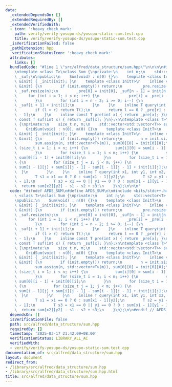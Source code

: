 ```yaml
---
data:
  _extendedDependsOn: []
  _extendedRequiredBy: []
  _extendedVerifiedWith:
  - icon: ':heavy_check_mark:'
    path: verify/verify-yosupo-ds/yosupo-static-sum.test.cpp
    title: verify/verify-yosupo-ds/yosupo-static-sum.test.cpp
  _isVerificationFailed: false
  _pathExtension: hpp
  _verificationStatusIcon: ':heavy_check_mark:'
  attributes:
    links: []
  bundledCode: "#line 1 \"src/alfred/data_structure/sum.hpp\"\n\n\n\n#include <bits/stdc++.h>\n\
    \ntemplate <class T>\nclass Sum {\nprivate:\n    int n;\n    std::vector<T> _pre,\
    \ _suf;\n\npublic:\n    Sum(void) : n(0) {}\n    template <class InitT>\n    Sum(std::vector<InitT>\
    \ &init) { _init(init); }\n    template <class InitT>\n    inline void _init(std::vector<InitT>\
    \ &init) {\n        if (init.empty()) return;\n        _pre.resize(n = init.size()),\
    \ _suf.resize(n);\n        _pre[0] = init[0], _suf[n - 1] = init[n - 1];\n   \
    \     for (int i = 1; i < n; i++) {\n            _pre[i] = _pre[i - 1] + init[i];\n\
    \        }\n        for (int i = n - 2; i >= 0; i--) {\n            _suf[i] =\
    \ _suf[i + 1] + init[i];\n        }\n    }\n    inline T query(int l, int r) {\n\
    \        if (l > r) return T();\n        return l == 0 ? _pre[r] : _pre[r] - _pre[l\
    \ - 1];\n    }\n    inline const T pre(int x) { return _pre[x]; }\n    inline\
    \ const T suf(int x) { return _suf[x]; }\n};\n\ntemplate <class T>\nclass GridSum\
    \ {\nprivate:\n    size_t n, m;\n    std::vector<std::vector<T>> sum;\n\npublic:\n\
    \    GridSum(void) : n(0), m(0) {}\n    template <class InitT>\n    GridSum(std::vector<std::vector<InitT>>\
    \ &init) { _init(init); }\n    template <class InitT>\n    inline void _init(std::vector<std::vector<InitT>>\
    \ &init) {\n        if (init.empty()) return;\n        n = init.size(), m = init[0].size();\n\
    \        sum.assign(n, std::vector<T>(m)), sum[0][0] = init[0][0];\n        for\
    \ (size_t i = 1; i < n; i++) {\n            sum[i][0] = sum[i - 1][0] + init[i][0];\n\
    \        }\n        for (size_t i = 1; i < m; i++) {\n            sum[0][i] =\
    \ sum[0][i - 1] + init[0][i];\n        }\n        for (size_t i = 1; i < n; i++)\
    \ {\n            for (size_t j = 1; j < m; j++) {\n                sum[i][j] =\
    \ sum[i - 1][j] + sum[i][j - 1] - sum[i - 1][j - 1] + init[i][j];\n          \
    \  }\n        }\n    }\n    inline T query(int x1, int y1, int x2, int y2) {\n\
    \        T s1 = x1 == 0 ? 0 : sum[x1 - 1][y2];\n        T s2 = y1 == 0 ? 0 : sum[x2][y1\
    \ - 1];\n        T s3 = x1 == 0 || y1 == 0 ? 0 : sum[x1 - 1][y1 - 1];\n      \
    \  return sum[x2][y2] - s1 - s2 + s3;\n    }\n};\n\n\n"
  code: "#ifndef AFDS_SUM\n#define AFDS_SUM\n\n#include <bits/stdc++.h>\n\ntemplate\
    \ <class T>\nclass Sum {\nprivate:\n    int n;\n    std::vector<T> _pre, _suf;\n\
    \npublic:\n    Sum(void) : n(0) {}\n    template <class InitT>\n    Sum(std::vector<InitT>\
    \ &init) { _init(init); }\n    template <class InitT>\n    inline void _init(std::vector<InitT>\
    \ &init) {\n        if (init.empty()) return;\n        _pre.resize(n = init.size()),\
    \ _suf.resize(n);\n        _pre[0] = init[0], _suf[n - 1] = init[n - 1];\n   \
    \     for (int i = 1; i < n; i++) {\n            _pre[i] = _pre[i - 1] + init[i];\n\
    \        }\n        for (int i = n - 2; i >= 0; i--) {\n            _suf[i] =\
    \ _suf[i + 1] + init[i];\n        }\n    }\n    inline T query(int l, int r) {\n\
    \        if (l > r) return T();\n        return l == 0 ? _pre[r] : _pre[r] - _pre[l\
    \ - 1];\n    }\n    inline const T pre(int x) { return _pre[x]; }\n    inline\
    \ const T suf(int x) { return _suf[x]; }\n};\n\ntemplate <class T>\nclass GridSum\
    \ {\nprivate:\n    size_t n, m;\n    std::vector<std::vector<T>> sum;\n\npublic:\n\
    \    GridSum(void) : n(0), m(0) {}\n    template <class InitT>\n    GridSum(std::vector<std::vector<InitT>>\
    \ &init) { _init(init); }\n    template <class InitT>\n    inline void _init(std::vector<std::vector<InitT>>\
    \ &init) {\n        if (init.empty()) return;\n        n = init.size(), m = init[0].size();\n\
    \        sum.assign(n, std::vector<T>(m)), sum[0][0] = init[0][0];\n        for\
    \ (size_t i = 1; i < n; i++) {\n            sum[i][0] = sum[i - 1][0] + init[i][0];\n\
    \        }\n        for (size_t i = 1; i < m; i++) {\n            sum[0][i] =\
    \ sum[0][i - 1] + init[0][i];\n        }\n        for (size_t i = 1; i < n; i++)\
    \ {\n            for (size_t j = 1; j < m; j++) {\n                sum[i][j] =\
    \ sum[i - 1][j] + sum[i][j - 1] - sum[i - 1][j - 1] + init[i][j];\n          \
    \  }\n        }\n    }\n    inline T query(int x1, int y1, int x2, int y2) {\n\
    \        T s1 = x1 == 0 ? 0 : sum[x1 - 1][y2];\n        T s2 = y1 == 0 ? 0 : sum[x2][y1\
    \ - 1];\n        T s3 = x1 == 0 || y1 == 0 ? 0 : sum[x1 - 1][y1 - 1];\n      \
    \  return sum[x2][y2] - s1 - s2 + s3;\n    }\n};\n\n#endif // AFDS_SUM\n"
  dependsOn: []
  isVerificationFile: false
  path: src/alfred/data_structure/sum.hpp
  requiredBy: []
  timestamp: '2025-03-17 21:42:09+08:00'
  verificationStatus: LIBRARY_ALL_AC
  verifiedWith:
  - verify/verify-yosupo-ds/yosupo-static-sum.test.cpp
documentation_of: src/alfred/data_structure/sum.hpp
layout: document
redirect_from:
- /library/src/alfred/data_structure/sum.hpp
- /library/src/alfred/data_structure/sum.hpp.html
title: src/alfred/data_structure/sum.hpp
---
```

